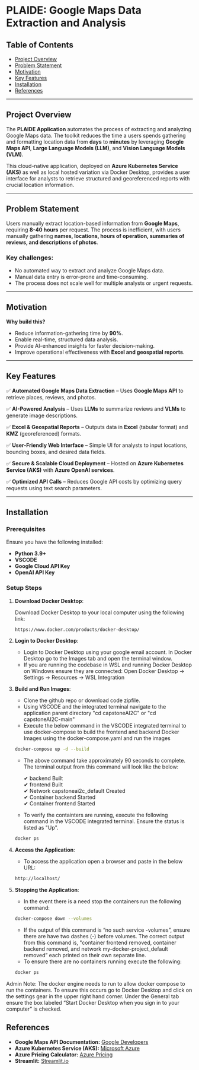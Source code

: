 # PLAIDE: Google Maps Data Extraction and Analysis

## Table of Contents
- [Project Overview](#project-overview)
- [Problem Statement](#problem-statement)
- [Motivation](#motivation)
- [Key Features](#key-features)
- [Installation](#installation)
- [References](#references)

---

## Project Overview

The **PLAIDE Application** automates the process of extracting and analyzing Google Maps data. The toolkit reduces the time a users spends gathering and formatting location data from **days** to **minutes** by leveraging **Google Maps API**, **Large Language Models (LLM)**, and **Vision Language Models (VLM)**.

This cloud-native application, deployed on **Azure Kubernetes Service (AKS)** as well as local hosted variation via Docker Desktop, provides a user interface for analysts to retrieve structured and georeferenced reports with crucial location information.

---

## Problem Statement

Users manually extract location-based information from **Google Maps**, requiring **8-40 hours** per request. The process is inefficient, with users manually gathering **names, locations, hours of operation, summaries of reviews, and descriptions of photos**.

### Key challenges:
- No automated way to extract and analyze Google Maps data.
- Manual data entry is error-prone and time-consuming.
- The process does not scale well for multiple analysts or urgent requests.

---

## Motivation

**Why build this?**
- Reduce information-gathering time by **90%**.
- Enable real-time, structured data analysis.
- Provide AI-enhanced insights for faster decision-making.
- Improve operational effectiveness with **Excel and geospatial reports**.

---

## Key Features

✅ **Automated Google Maps Data Extraction** – Uses **Google Maps API** to retrieve places, reviews, and photos.

✅ **AI-Powered Analysis** – Uses **LLMs** to summarize reviews and **VLMs** to generate image descriptions.

✅ **Excel & Geospatial Reports** – Outputs data in **Excel** (tabular format) and **KMZ** (georeferenced) formats.

✅ **User-Friendly Web Interface** – Simple UI for analysts to input locations, bounding boxes, and desired data fields.

✅ **Secure & Scalable Cloud Deployment** – Hosted on **Azure Kubernetes Service (AKS)** with **Azure OpenAI services**.

✅ **Optimized API Calls** – Reduces Google API costs by optimizing query requests using text search parameters.

---

## Installation

### Prerequisites
Ensure you have the following installed:
- **Python 3.9+**
- **VSCODE**
- **Google Cloud API Key**
- **OpenAI API Key**

### Setup Steps
1. **Download Docker Desktop**:

   Download Docker Desktop to your local computer using the following link:
   
   ```sh
   https://www.docker.com/products/docker-desktop/
   ```
   
3. **Login to Docker Desktop**:

   - Login to Docker Desktop using your google email account. In Docker Desktop go to the Images tab and open the terminal window.
   - If you are running the codebase in WSL and running Docker Desktop on Windows ensure they are connected: Open Docker Desktop → Settings → Resources → WSL Integration

4. **Build and Run Images**:

   - Clone the github repo or download code zipfile. 
   - Using VSCODE and the integrated terminal navigate to the application parent directory "cd capstoneAI2C" or "cd capstoneAI2C-main"
   - Execute the below command in the VSCODE integrated terminal to use docker-compose to build the frontend and backend Docker Images using the docker-compose.yaml and run the images
   ```sh
   docker-compose up -d --build
   ```
   - The above command take approximately 90 seconds to complete. The terminal output from this command will look like the below:
     
      ✔ backend                       Built                                                                                                          
      ✔ frontend                      Built                                                                                                                   
      ✔ Network capstoneai2c_default  Created                                                                                                                 
      ✔ Container backend             Started                                                                                                                
      ✔ Container frontend            Started
  
   - To verify the containters are running, execute the following command in the VSCODE integrated terminal. Ensure the status is listed as "Up".
   
   ```sh
   docker ps
   ```

8. **Access the Application**:
   - To access the application open a browser and paste in the below URL:
     
   ```sh
   http://localhost/
   ```

9. **Stopping the Application**:
   - In the event there is a need stop the containers run the following command:

   ```sh
   docker-compose down --volumes
   ```
   - If the output of this command is “no such service -volumes”, ensure there are have two dashes (-) before volumes. The correct output from this command is, "container frontend removed, container backend removed, and network my-docker-project_default removed” each printed on their own separate line.
   - To ensure there are no containers running execute the following:
      
   ```sh
   docker ps
   ```

Admin Note: The docker engine needs to run to allow docker compose to run the containers. To ensure this occurs go to Docker Desktop and click on the settings gear in the upper right hand corner. Under the General tab ensure the box labeled “Start Docker Desktop when you sign in to your computer” is checked. 

## References

- **Google Maps API Documentation:** [Google Developers](https://developers.google.com/maps/documentation/places/web-service)
- **Azure Kubernetes Service (AKS):** [Microsoft Azure](https://azure.microsoft.com/en-us/products/kubernetes-service)
- **Azure Pricing Calculator:** [Azure Pricing](https://azure.microsoft.com/en-us/pricing/calculator/)
- **Streamlit:** [Streamlit.io](https://streamlit.io/)
